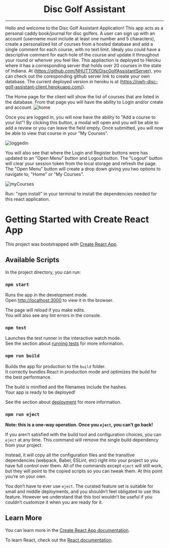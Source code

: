 
<h1 align="center">Disc Golf Assistant</h1>
<hr/>

Hello and welcome to the Disc Golf Assistant Application! This app acts as a personal caddy book/journal for disc golfers. A user can sign up with an account (username must include at least one number and 5 characters), create a personalized list of courses from a hosted database and add a single comment for each course, with no text limit. Idealy you could have a descriptive comment for each hole of the course and update it throughout your round or whenver you feel like. This appliaction is deployed to Heroku where it has a corresponding server that holds over 20 courses in the state of Indiana. At (https://github.com/NHUTTON/DiscGolfAssistantServer), you can check out the coresponding github server link to create your own database. The current deployed version in heroku is at (https://nwh-disc-golf-assistant-client.herokuapp.com/).

The Home page for the client will show the list of courses that are listed in the database. From that page you will have the ability to Login and/or create and account. 
![home](https://user-images.githubusercontent.com/77295693/114647235-bf224680-9caa-11eb-8ab3-705c558388a2.png)



Once you are logged in, you will now have the ability to "Add a course to your list"! By clicking this button, a modal will open and you will be able to add a review or you can leave the field empty. Once submitted, you will now be able to view that course in your "My Courses".

![loggedin](https://user-images.githubusercontent.com/77295693/114647273-cf3a2600-9caa-11eb-8c8c-350f4345e36b.png)


You will also see that where the Login and Register buttons were has updated to an "Open Menu" button and Logout button. The "Logout" button will clear your session token from the local storage and refresh the page. The "Open Menu" button will create a drop down giving you two options to navigate to, "Home" or "My Courses".  

![myCourses](https://user-images.githubusercontent.com/77295693/114647287-d6613400-9caa-11eb-8a44-bd0312a00aad.png)


Run: "npm install"  in your terminal to install the dependencies needed for this react application.

# Getting Started with Create React App

This project was bootstrapped with [Create React App](https://github.com/facebook/create-react-app).

## Available Scripts

In the project directory, you can run:

### `npm start`

Runs the app in the development mode.\
Open [http://localhost:3000](http://localhost:3000) to view it in the browser.

The page will reload if you make edits.\
You will also see any lint errors in the console.

### `npm test`

Launches the test runner in the interactive watch mode.\
See the section about [running tests](https://facebook.github.io/create-react-app/docs/running-tests) for more information.

### `npm run build`

Builds the app for production to the `build` folder.\
It correctly bundles React in production mode and optimizes the build for the best performance.

The build is minified and the filenames include the hashes.\
Your app is ready to be deployed!

See the section about [deployment](https://facebook.github.io/create-react-app/docs/deployment) for more information.

### `npm run eject`

**Note: this is a one-way operation. Once you `eject`, you can’t go back!**

If you aren’t satisfied with the build tool and configuration choices, you can `eject` at any time. This command will remove the single build dependency from your project.

Instead, it will copy all the configuration files and the transitive dependencies (webpack, Babel, ESLint, etc) right into your project so you have full control over them. All of the commands except `eject` will still work, but they will point to the copied scripts so you can tweak them. At this point you’re on your own.

You don’t have to ever use `eject`. The curated feature set is suitable for small and middle deployments, and you shouldn’t feel obligated to use this feature. However we understand that this tool wouldn’t be useful if you couldn’t customize it when you are ready for it.

## Learn More

You can learn more in the [Create React App documentation](https://facebook.github.io/create-react-app/docs/getting-started).

To learn React, check out the [React documentation](https://reactjs.org/).
